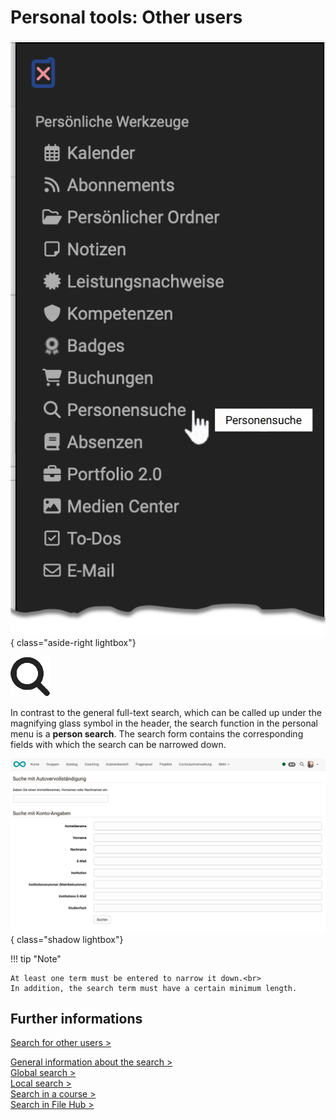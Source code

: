 # Personal tools: Other users

![pers_menu_other_users_v1_de.png](assets/pers_menu_other_users_v1_de.png){ class="aside-right lightbox"}

![icon_other_users.png](assets/icon_other_users.png)


In contrast to the general full-text search, which can be called up under the magnifying glass symbol in the header, the search function in the personal menu is a **person search**. The search form contains the corresponding fields with which the search can be narrowed down. 

![pers_menu_other_users_search_v1_de.png](assets/pers_menu_other_users_search_v1_de.png){ class="shadow lightbox"}

!!! tip "Note"

    At least one term must be entered to narrow it down.<br>
    In addition, the search term must have a certain minimum length.

## Further informations

[Search for other users >](../basic_concepts/Search_Person.md)<br>

[General information about the search >](../basic_concepts/Search_General.md)<br>
[Global search >](../basic_concepts/Search_Global.md)<br>
[Local search >](../basic_concepts/Search_Local.md)<br>
[Search in a course >](../basic_concepts/Search_in_Course.md)<br>
[Search in File Hub >](../basic_concepts/Search_in_FileHub.md)<br>



